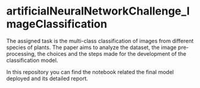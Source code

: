 # artificialNeuralNetworkChallenge_ImageClassification
The assigned task is the multi-class classification of images from different species of plants. The paper aims to analyze the dataset, the image pre-processing, the choices and the steps made for the development of the classification model.

In this repository you can find the notebook related the final model deployed and its detailed report.

